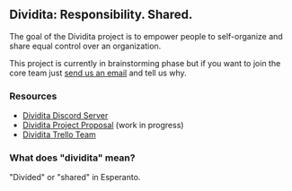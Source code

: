 ## Dividita: Responsibility. Shared.

The goal of the Dividita project is to empower people to self-organize and share equal control over an organization.

This project is currently in brainstorming phase but if you want to join the core team just [send us an email](mailto:lily.m.mayfield@gmail.com) and tell us why.

### Resources

  * [Dividita Discord Server](https://discord.gg/4R4JnBv)
  * [Dividita Project Proposal](https://docs.google.com/document/d/1F3gJJTjXGOgTqZWhhCVA20iQSZfTDa59PDQM0jK1aDU/edit?usp=sharing) (work in progress)
  * [Dividita Trello Team](https://trello.com/dividita)
  
### What does "dividita" mean?

"Divided" or "shared" in Esperanto.
